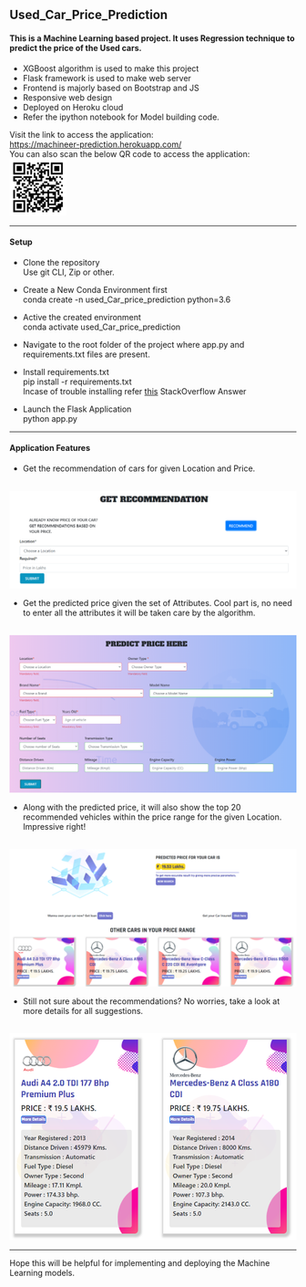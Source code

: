 ## Used_Car_Price_Prediction

#### This is a Machine Learning based project. It uses Regression technique to predict the price of the Used cars.

- XGBoost algorithm is used to make this project
- Flask framework is used to make web server
- Frontend is majorly based on Bootstrap and JS
- Responsive web design
- Deployed on Heroku cloud
- Refer the ipython notebook for Model building code.

Visit the link to access the application: <br>
https://machineer-prediction.herokuapp.com/ <br>
You can also scan the below QR code to access the application: <br>
<img src="static/markup_images/webqr.png" height="100px">
<hr>

#### Setup
- Clone the repository <br>
Use git CLI, Zip or other.
- Create a New Conda Environment first <br>
conda create -n used_Car_price_prediction python=3.6

- Active the created environment <br>
conda activate used_Car_price_prediction

- Navigate to the root folder of the project where app.py and requirements.txt files are present.

- Install requirements.txt <br>
pip install -r requirements.txt<br>
Incase of trouble installing refer <a href="https://stackoverflow.com/questions/7225900/how-can-i-install-packages-using-pip-according-to-the-requirements-txt-file-from#answer-10429168:~:text=pip%20install%20%2Dr%20requirements.txt%20%2D%2Dno%2Dindex%20%2D%2Dfind%2Dlinks%20file%3A%2F%2F%2Ftmp%2Fpackages" target="_blank"> this</a>  StackOverflow Answer

- Launch the Flask Application <br>
python app.py

<hr>

#### Application Features
- Get the recommendation of cars for given Location and Price. <br><br>
<img src="static/markup_images/recommend.PNG">

- Get the predicted price given the set of Attributes. Cool part is, no need to enter all the attributes it will be taken care by the algorithm.<br><br>
<img src="static/markup_images/inp.PNG">

- Along with the predicted price, it will also show the top 20 recommended vehicles within the price range for the given Location. Impressive right!<br><br>
<img src="static/markup_images/pred.PNG">

- Still not sure about the recommendations? No worries, take a look at more details for all suggestions.<br><br>
<img src="static/markup_images/det.PNG">
<hr>

Hope this will be helpful for implementing and deploying the Machine Learning models. <br>







